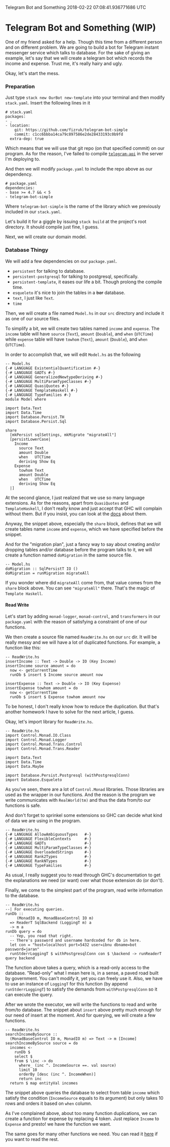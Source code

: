 Telegram Bot and Something
2018-02-22 07:08:41.936771686 UTC
# Telegram Bot and Something (WIP)

One of my friend asked for a help.
Though this time from a different person and on different problem.
We are going to build a bot for Telegram instant messenger service which talks to database.
For the sake of giving an example, let's say that we will create a telegram bot which
records the income and expense.
Trust me, it's really hairy and ugly.

Okay, let's start the mess.

### Preparation

Just type `stack new OurBot new-template` into your terminal and then modify `stack.yaml`.
Insert the following lines in it
```
# stack.yaml
packages:
- .
- location:
    git: https://github.com/fizruk/telegram-bot-simple
    commit: c1cc6bbba14ca79c897586e2de28433193c0b9fd
  extra-dep: true

```
Which means that we will use that git repo (on that specified commit) on our program.
As for the reason, I've failed to compile [`telegram-api`](https://hackage.haskell.org/package/telegram-api)
in the server I'm deploying to. 

And then we will modify `package.yaml` to include the repo above as our dependency.

```
# package.yaml
dependencies:
- base >= 4.7 && < 5
- telegram-bot-simple

```
Where `telegram-bot-simple` is the name of the library which we previously included
in our `stack.yaml`.

Let's build it for a giggle by issuing `stack build` at the project's root directory.
It should compile just fine, I guess.

Next, we will create our domain model.

### Database Thingy

We will add a few dependencies on our `package.yaml`.

- `persistent` for talking to database.
- `persistent-postgresql` for talking to postgresql, specifically.
- `persistent-template`, it eases our life a bit. Though prolong the compile time.
- `esqueleto` it's nice to join the tables in a <del>bar</del> database.
- `text`, I just like `Text`.
- `time`

Then, we will create a file named `Model.hs` in our `src` directory and include it
as one of our source files.

To simplify a bit, we will create two tables named `income` and `expense`.
The `income` table will have `source` (`Text`), `amount` (`Double`), and `when` (`UTCTime`) while `expense`
table will have `towhom` (`Text`), `amount` (`Double`), and `when` (`UTCTime`).

In order to accomplish that, we will edit `Model.hs` as the following
```
-- Model.hs
{-# LANGUAGE ExistentialQuantification #-}
{-# LANGUAGE GADTs #-}
{-# LANGUAGE GeneralizedNewtypeDeriving #-}
{-# LANGUAGE MultiParamTypeClasses #-}
{-# LANGUAGE QuasiQuotes #-}
{-# LANGUAGE TemplateHaskell #-}
{-# LANGUAGE TypeFamilies #-}
module Model where

import Data.Text
import Data.Time
import Database.Persist.TH
import Database.Persist.Sql

share
  [mkPersist sqlSettings, mkMigrate "migrateAll"]
  [persistLowerCase|
    Income
      source Text
      amount Double
      when   UTCTime
      deriving Show Eq
    Expense
      towhom Text
      amount Double
      when   UTCTime
      deriving Show Eq
  |]

```

At the second glance, I just realized that we use so many language extensions.
As for the reasons, apart from `QuasiQuotes` and `TemplateHaskell`, I don't really
know and just accept that GHC will complain without them.
But if you insist, you can look at the [docs](http://downloads.haskell.org/~ghc/latest/docs/html/users_guide/glasgow_exts.html)
about them.

Anyway, the snippet above, especially the `share` block, defines that we will
create tables name `income` and `expense`, which we have specified before the snippet.

And for the "migration plan", just a fancy way to say about creating and/or dropping
tables and/or database before the program talks to it, we will create a function
named `doMigration` in the same source file.
```
-- Model.hs
doMigration :: SqlPersistT IO ()
doMigration = runMigration migrateAll

```
If you wonder where did `migrateAll` come from, that value comes from the
`share` block above.
You can see `"migrateAll"` there. That's the magic of `Template Haskell`.

#### Read Write

Let's start by adding `monad-logger`, `monad-control`, and `transformers` in our
`package.yaml` with the reason of satisfying a constraint of one of our functions.

We then create a source file named `ReadWrite.hs` on our `src` dir.
It will be really messy and we will have a lot of duplicated functions.
For example, a function like this:
```
-- ReadWrite.hs
insertIncome :: Text -> Double -> IO (Key Income)
insertIncome source amount = do
  now <- getCurrentTime
  runDb $ insert $ Income source amount now

insertExpense :: Text -> Double -> IO (Key Expense)
insertExpense towhom amount = do
  now <- getCurrentTime
  runDb $ insert $ Expense towhom amount now

```
To be honest, I don't really know how to reduce the duplication.
But that's another homework I have to solve for the next article, I guess.

Okay, let's import library for `ReadWrite.hs`.
```
-- ReadWrite.hs
import Control.Monad.IO.Class
import Control.Monad.Logger
import Control.Monad.Trans.Control
import Control.Monad.Trans.Reader

import Data.Text
import Data.Time
import Data.Maybe

import Database.Persist.Postgresql (withPostgresqlConn)
import Database.Esqueleto

```
As you've seen, there are a lot of `Control.Monad` libraries.
Those libraries are used as the wrapper in our functions.
And the reason is the program we write communicates with `RealWorld(tm)` and
thus the data from/to our functions is safe.

And don't forget to sprinkel some extensions so GHC can decide what kind of data
we are using in the program.
```
-- ReadWrite.hs
{-# LANGUAGE AllowAmbiguousTypes   #-}
{-# LANGUAGE FlexibleContexts      #-}
{-# LANGUAGE GADTs                 #-}
{-# LANGUAGE MultiParamTypeClasses #-}
{-# LANGUAGE OverloadedStrings     #-}
{-# LANGUAGE Rank2Types            #-}
{-# LANGUAGE RankNTypes            #-}
{-# LANGUAGE TypeFamilies          #-}

```
As usual, I really suggest you to read through GHC's documentation to get the
explanations we need (or want) over what those extension do (or don't).

Finally, we come to the simplest part of the program, read write information
to the database.
```
-- ReadWrite.hs
--| For executing queries.
runDb ::
     (MonadIO m, MonadBaseControl IO m)
  => ReaderT SqlBackend (LoggingT m) a
  -> m a
runDb query = do
  -- Yep, you read that right.
  -- There's password and username hardcoded for db in here.
  let con = "host=localhost port=5432 user=ibnu dbname=bot password=jaran"
  runStderrLoggingT $ withPostgresqlConn con $ \backend -> runReaderT query backend

```
The function above takes a query, which is a read-only access to the database.
"Read-only" what I mean here is, in a sense, a paved road built by government.
You can't modify it, yet you can freely use it.
Also, we have to use an instance of `LoggingT` for this function (by append `runStderrLoggingT`)
to satisfy the demands from `withPostgresqlConn` so it can execute the query.

After we wrote the executor, we will write the functions to read and write from/to database.
The snippet about `insert` above pretty much enough for our need of insert at the moment.
And for querying, we will create a few functions.

```
-- ReadWrite.hs
searchIncomeBySource ::
  (MonadBaseControl IO m, MonadIO m) => Text -> m [Income]
searchIncomeBySource source = do
  incomes <-
    runDb $
    select $
    from $ \inc -> do
      where_ (inc ^. IncomeSource ==. val source)
      limit 10
      orderBy [desc (inc ^. IncomeWhen)]
      return inc
  return $ map entityVal incomes

```
The snippet above queries the database to select from table `income` which satisfy
the condition (`IncomeSource` equals to its argument) but only takes 10 rows and
orders it based on `when` column.

As I've complained above, about too many function duplications, we can create
a function for expense by replacing 4 token.
Just replace `Income` to `Expense` and presto! we have the function we want.

The same goes for many other functions we need. 
You can read it [here](https://gitlab.com/ibnuda/Telegram-Bot-Walkthrough/blob/feeb49d60a626047f4689072d29a0b3a06a4558f/src/ReadWrite.hs)
if you want to read the rest.

